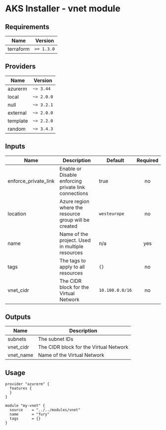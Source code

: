 <!-- BEGIN_TF_DOCS -->

# AKS Installer - vnet module

<!-- <KFD-DOCS> -->

## Requirements

| Name      | Version   |
|-----------|-----------|
| terraform | `>= 1.3.0` |

## Providers

| Name    | Version   |
|---------|-----------|
|azurerm  | `~> 3.44` |
|local    | `~> 2.0.0`|
|null     | `~> 3.2.1`|
|external | `~> 2.0.0`|
|template | `~> 2.2.0`|
|random   | `~> 3.4.3`|

## Inputs

| Name | Description | Default | Required |
|------|-------------|---------|:--------:|
| enforce\_private\_link | Enable or Disable enforcing private link connections | true | no |
| location | Azure region where the resource group will be created | `westeurope` | no |
| name | Name of the project. Used in multiple resources | n/a | yes |
| tags | The tags to apply to all resources | `{}` | no |
| vnet\_cidr | The CIDR block for the Virtual Network | `10.100.0.0/16` | no |

## Outputs

| Name | Description |
|------|-------------|
| subnets | The subnet IDs |
| vnet\_cidr | The CIDR block for the Virtual Network |
| vnet\_name | Name of the Virtual Network |

## Usage

```hcl
provider "azurerm" {
  features {
  }
}

module "my-vnet" {
  source    = "../../modules/vnet"
  name      = "fury"
  tags      = {}
}


```

<!-- </KFD-DOCS> -->
<!-- END_TF_DOCS -->
